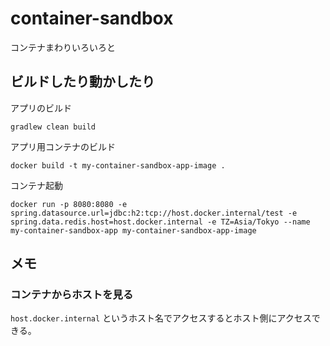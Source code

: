 # container-sandbox

コンテナまわりいろいろと


## ビルドしたり動かしたり

アプリのビルド

```
gradlew clean build
```

アプリ用コンテナのビルド

```
docker build -t my-container-sandbox-app-image .
```


コンテナ起動

```
docker run -p 8080:8080 -e spring.datasource.url=jdbc:h2:tcp://host.docker.internal/test -e spring.data.redis.host=host.docker.internal -e TZ=Asia/Tokyo --name my-container-sandbox-app my-container-sandbox-app-image
```



## メモ

### コンテナからホストを見る

`host.docker.internal` というホスト名でアクセスするとホスト側にアクセスできる。

